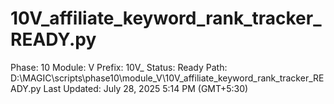 # 10V_affiliate_keyword_rank_tracker_READY.py

Phase: 10
Module: V
Prefix: 10V_
Status: Ready
Path: D:\MAGIC\scripts\phase10\module_V\10V_affiliate_keyword_rank_tracker_READY.py
Last Updated: July 28, 2025 5:14 PM (GMT+5:30)
